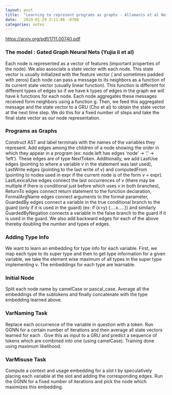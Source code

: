 ```yaml
---
layout: post
title:  "Learning to represent programs as graphs - Allamanis et al Notes"
date:   2019-01-29 3:11:06 -0700
categories: notes
---
```


https://arxiv.org/pdf/1711.00740.pdf

### The model : Gated Graph Neural Nets (Yujia li et al)
Each node is represented as a vector of features (important properties of the node). We also associate a state vector with each node. This state vector is usually initialized with the feature vector ( and sometimes padded with zeros)
Each node can pass a message to its neighbors as a function of its current state vector (usually linear function). This function is different for different types of edges so if we have k types of edges in the graph we will have k functions for each node.
Each node aggregates these messages received form neighbors using a function g. Then, we feed this aggregated message and the state vector to a GRU (Cho et al) to obtain the state vector at the next time step. We do this for a fixed number of steps and take the final state vector as our node representation.

### Programs as Graphs
Construct AST and label terminals with the names of the variables they represent. Add edges among the children of a node showing the order in which they appear in a program (ex: node.left has edges ‘node’ -> ‘.’ -> ‘left’). These edges are of type NextToken.
Additionally, we add LastUse edges (pointing to where a variable v in the statement was last used), LastWrite edges (pointing to the last write of v) and computedFrom (pointing to nodes used in expr if the current node is of the form v = expr).
LastLexicalUse edges connect the last occurrences of v (there may be multiple if there is conditional just before which uses v in both branches), ReturnTo edges connect return statement to the function declaration, FormalArgName edges connect arguments to the formal parameter, GuardedBy edges connect a variable in the true conditional branch to the guard (only if it is used in the guard) (ex: if (x>y) {….x…..}) and similarly GuardedByNegation connects a variable in the false branch to the guard if it is used in the guard.
We also add backward edges for each of the above thereby doubling the number and types of edges.

### Adding Type Info
We want to learn an embedding for type info for each variable. First, we map each type to its super type and then to get type information for a given variable, we take the element wise maximum of all types in the super type implementing v. The embeddings for  each type are learnable.

### Initial Node
Split each node name by camelCase or pascal_case. Average all the embeddings of the subtokens and finally concatenate with the type embedding learned above.

### VarNaming Task
Replace each occurrence of the variable in question with a <slot> token. Run GGNN for a certain number of iterations and then average all state vectors learned for each <slot>. Give this as input to a GRU and predict a sequence of tokens which are combined into one (using camelCase). Training done using maximum likelihood.

### VarMisuse Task
Compute a context and usage embedding for a slot t by speculatively placing each variable at the slot and adding the corresponding edges. Run the GGNN for a fixed number of iterations and pick the node which maximizes this embedding.
<!--stackedit_data:
eyJoaXN0b3J5IjpbMTIwMDY4MzM4Nl19
-->